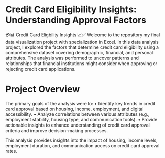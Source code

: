 # Credit Card Eligibility Insights: Understanding Approval Factors

💳📊 Credit Card Eligbility Insights 📈✅ Welcome to the repository my final data visualization project with specialization in Excel. In this data analysis project, I explored the factors that determine credit card eligibility using a comprehensive dataset covering demographic, financial, and personal attributes. The analysis was performed to uncover patterns and relationships that financial institutions might consider when approving or rejecting credit card applications.

# **Project Overview**
The primary goals of the analysis were to:
•	Identify key trends in credit card approval based on housing, income, employment, and digital accessibility.
•	Analyze correlations between various attributes (e.g., employment stability, housing type, and communication tools).
•	Provide actionable insights to enhance understanding of credit card approval criteria and improve decision-making processes.

This analysis provides insights into the impact of housing, income levels, employment duration, and communication access on credit card approval rates.
